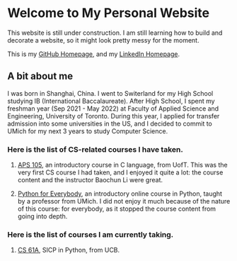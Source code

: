 # Welcome to My Personal Website

This website is still under construction. I am still learning how to build and decorate a website, so it might look pretty messy for the moment.

This is my [GitHub Homepage](https://github.com/RZII), and my [LinkedIn Homepage](https://www.linkedin.com/in/hanxiang-zhang-472a26223/).

## A bit about me

I was born in Shanghai, China. I went to Switerland for my High School studying IB (International Baccalaureate).
After High School, I spent my freshman year (Sep 2021 - May 2022) at Faculty of Applied Science and Engineering, University of Toronto. During this year, I applied for transfer admission into some universities in the US, and I decided to commit to UMich for my next 3 years to study Computer Science.


### Here is the list of CS-related courses I have taken.

1. [APS 105](https://engineering.calendar.utoronto.ca/course/aps105h1), an introductory course in C language, from UofT. This was the very first CS course I had taken, and I enjoyed it quite a lot: the course content and the instructor Baochun Li were great.

2. [Python for Everybody](https://www.py4e.com), an introductory online course in Python, taught by a professor from UMich. I did not enjoy it much because of the nature of this course: for everybody, as it stopped the course content from going into depth.



### Here is the list of courses I am currently taking.

1. [CS 61A](https://inst.eecs.berkeley.edu/~cs61a/fa21/), SICP in Python, from UCB.



